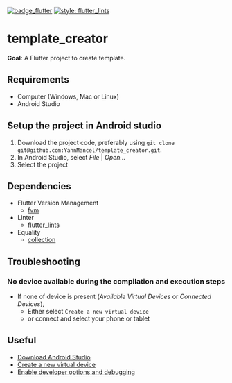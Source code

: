 [![badge_flutter]][link_flutter_release]
[![style: flutter_lints](https://img.shields.io/badge/style-flutter_lints-4BC0F5.svg)](https://pub.dev/packages/flutter_lints)

# template_creator
**Goal**: A Flutter project to create template.

## Requirements
* Computer (Windows, Mac or Linux)
* Android Studio

## Setup the project in Android studio
1. Download the project code, preferably using `git clone git@github.com:YannMancel/template_creator.git`.
2. In Android Studio, select *File* | *Open...*
3. Select the project

## Dependencies
* Flutter Version Management
  * [fvm][dependency_fvm]
* Linter
  * [flutter_lints][dependency_flutter_lints]
* Equality
  * [collection][dependency_collection]

## Troubleshooting

### No device available during the compilation and execution steps
* If none of device is present (*Available Virtual Devices* or *Connected Devices*),
    * Either select `Create a new virtual device`
    * or connect and select your phone or tablet

## Useful
* [Download Android Studio][useful_android_studio]
* [Create a new virtual device][useful_virtual_device]
* [Enable developer options and debugging][useful_developer_options]

[badge_flutter]: https://img.shields.io/badge/flutter-v3.24.1-blue?logo=flutter
[link_flutter_release]: https://docs.flutter.dev/development/tools/sdk/releases
[dependency_fvm]: https://fvm.app/
[dependency_flutter_lints]: https://pub.dev/packages/flutter_lints
[dependency_collection]: https://pub.dev/packages/collection
[useful_android_studio]: https://developer.android.com/studio
[useful_virtual_device]: https://developer.android.com/studio/run/managing-avds.html
[useful_developer_options]: https://developer.android.com/studio/debug/dev-options.html#enable

